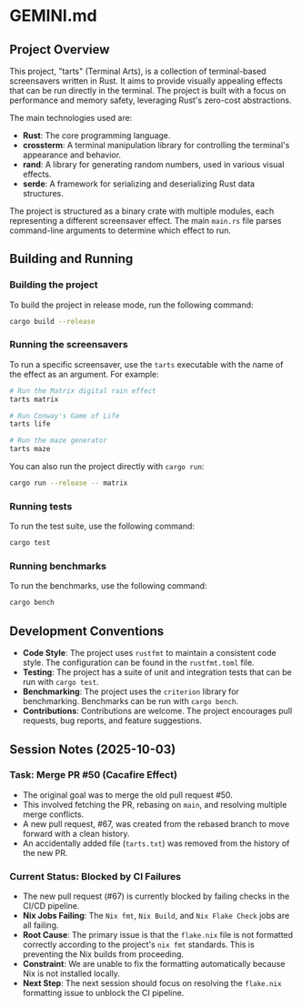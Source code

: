 # GEMINI.md

## Project Overview

This project, "tarts" (Terminal Arts), is a collection of terminal-based
screensavers written in Rust. It aims to provide visually appealing effects
that can be run directly in the terminal. The project is built with a focus on
performance and memory safety, leveraging Rust's zero-cost abstractions.

The main technologies used are:
- **Rust**: The core programming language.
- **crossterm**: A terminal manipulation library for controlling the terminal's appearance and behavior.
- **rand**: A library for generating random numbers, used in various visual effects.
- **serde**: A framework for serializing and deserializing Rust data structures.

The project is structured as a binary crate with multiple modules, each
representing a different screensaver effect. The main `main.rs` file parses
command-line arguments to determine which effect to run.

## Building and Running

### Building the project

To build the project in release mode, run the following command:

```bash
cargo build --release
```

### Running the screensavers

To run a specific screensaver, use the `tarts` executable with the name of the
effect as an argument. For example:

```bash
# Run the Matrix digital rain effect
tarts matrix

# Run Conway's Game of Life
tarts life

# Run the maze generator
tarts maze
```

You can also run the project directly with `cargo run`:

```bash
cargo run --release -- matrix
```

### Running tests

To run the test suite, use the following command:

```bash
cargo test
```

### Running benchmarks

To run the benchmarks, use the following command:

```bash
cargo bench
```

## Development Conventions

- **Code Style**: The project uses `rustfmt` to maintain a consistent code style. The configuration can be found in the `rustfmt.toml` file.
- **Testing**: The project has a suite of unit and integration tests that can be run with `cargo test`.
- **Benchmarking**: The project uses the `criterion` library for benchmarking. Benchmarks can be run with `cargo bench`.
- **Contributions**: Contributions are welcome. The project encourages pull requests, bug reports, and feature suggestions.

## Session Notes (2025-10-03)

### Task: Merge PR #50 (Cacafire Effect)

- The original goal was to merge the old pull request #50.
- This involved fetching the PR, rebasing on `main`, and resolving multiple merge conflicts.
- A new pull request, #67, was created from the rebased branch to move forward with a clean history.
- An accidentally added file (`tarts.txt`) was removed from the history of the new PR.

### Current Status: Blocked by CI Failures

- The new pull request (#67) is currently blocked by failing checks in the CI/CD pipeline.
- **Nix Jobs Failing**: The `Nix fmt`, `Nix Build`, and `Nix Flake Check` jobs are all failing.
- **Root Cause**: The primary issue is that the `flake.nix` file is not formatted correctly according to the project's `nix fmt` standards. This is preventing the Nix builds from proceeding.
- **Constraint**: We are unable to fix the formatting automatically because Nix is not installed locally.
- **Next Step**: The next session should focus on resolving the `flake.nix` formatting issue to unblock the CI pipeline.